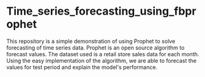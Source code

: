 # Time_series_forecasting_using_fbprophet
This repository is a simple demonstration of using Prophet to solve forecasting of time series data. Prophet is an open source algorithm to forecast values. The dataset used is a retail store sales data for each month. Using the easy implementation of the algorithm, we are able to forecast the values for test period and explain the model's performance.

